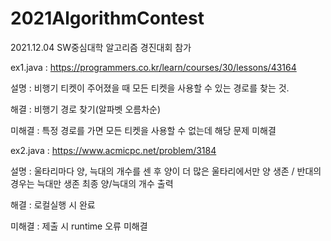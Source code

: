 # 2021AlgorithmContest
2021.12.04 SW중심대학 알고리즘 경진대회 참가


ex1.java : https://programmers.co.kr/learn/courses/30/lessons/43164

설명 : 비행기 티켓이 주어졌을 때 모든 티켓을 사용할 수 있는 경로를 찾는 것.

해결 : 비행기 경로 찾기(알파벳 오름차순)

미해결 : 특정 경로를 가면 모든 티켓을 사용할 수 없는데 해당 문제 미해결


ex2.java : https://www.acmicpc.net/problem/3184

설명 : 울타리마다 양, 늑대의 개수를 센 후 양이 더 많은 울타리에서만 양 생존 / 반대의 경우는 늑대만 생존
최종 양/늑대의 개수 출력

해결 : 로컬실행 시 완료

미해결 : 제출 시 runtime 오류 미해결
